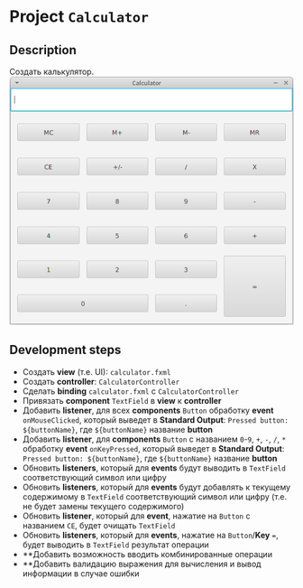 # Project `Calculator`
## Description
Создать калькулятор.
![Сalculator](/res/img/gui-calculator.png)


## Development steps
- Создать **view** (т.е. UI): `calculator.fxml`
- Создать **controller**: `CalculatorController`
- Сделать **binding** `calculator.fxml` c `CalculatorController`
- Привязать **component** `TextField` в **view** к **controller**
- Добавить **listener**, для всех **components** `Button`  обработку **event** `onMouseClicked`, который выведет в **Standard Output**: `Pressed button: ${buttonName}`, где `${buttonName}` название **button**
- Добавить **listener**, для  **components** `Button` с названием `0`-`9`, `+`, `-`, `/`, `*`  обработку **event** `onKeyPressed`, который выведет в **Standard Output**: `Pressed button: ${buttonName}`, где `${buttonName}` название **button**
- Обновить **listeners**, который для **events** будут выводить в `TextField` соответствующий символ или цифру
- Обновить **listeners**, который для **events** будут добавлять к текущему содержимому в `TextField` соответствующий символ или цифру (т.е. не будет замены текущего содержимого)
- Обновить **listener**, который для **event**, нажатие на `Button` с названием `CE`, будет очищать `TextField`
- Обновить **listeners**, который для **events**, нажатие на `Button`/**Key** `=`, будет выводить в `TextField` результат операции
- **Добавить возможность вводить комбинированные операции
- **Добавить валидацию выражения для вычисления и вывод информации в случае ошибки